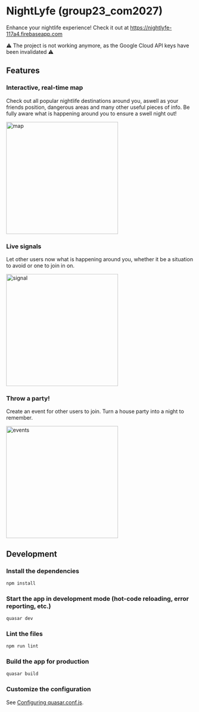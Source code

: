 # NightLyfe (group23_com2027)

Enhance your nightlife experience! Check it out at https://nightlyfe-117a4.firebaseapp.com

:warning: The project is not working anymore, as the Google Cloud API keys have been invalidated :warning:

## Features

### Interactive, real-time map

Check out all popular nightlife destinations around you, aswell as your friends position, dangerous areas and many other useful pieces of info. Be fully aware what is happening around you to ensure a swell night out!

<img src="gifs/heatmap.gif" alt="map" width="300">

### Live signals

Let other users now what is happening around you, whether it be a situation to avoid or one to join in on.

<img src="gifs/signal.gif" alt="signal" width="300">

### Throw a party!

Create an event for other users to join. Turn a house party into a night to remember.

<img src="gifs/events.gif" alt="events" width="300">

## Development

### Install the dependencies

```bash
npm install
```

### Start the app in development mode (hot-code reloading, error reporting, etc.)

```bash
quasar dev
```

### Lint the files

```bash
npm run lint
```

### Build the app for production

```bash
quasar build
```

### Customize the configuration

See [Configuring quasar.conf.js](https://quasar.dev/quasar-cli/quasar-conf-js).
